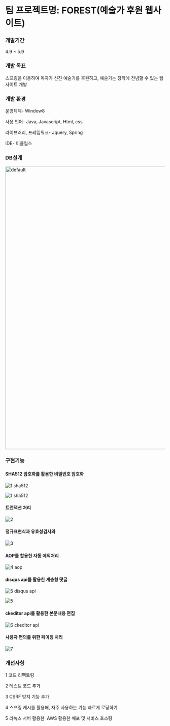 <h1>팀 프로젝트명: FOREST(예술가 후원 웹사이트)</h1>

<h3>개발기간</h3>

4.9 ~ 5.9

<h3>개발 목표</h3>

스프링을 이용하여 독자가 신진 예술가를 후원하고, 예술가는 창작에 전념할 수 있는 웹사이트 개발

<h3>개발 환경</h3>

운영체제- Window8

사용 언어- Java, Javascript, Html, css

라이브러리, 프레임워크- Jquery, Spring

IDE- 이클립스


<h3>DB설계</h3>

<img width="889" alt="default" src="https://user-images.githubusercontent.com/32535590/38807468-a604fbda-41b7-11e8-983e-dac236351259.png">


<h3>구현기능</h3>

<h4>SHA512 암호화를 활용한 비밀번호 암호화</h4>

![1 sha512](https://user-images.githubusercontent.com/32535590/38807884-179479fa-41b9-11e8-8972-2d9141b4944c.PNG)

![1 sha512](https://user-images.githubusercontent.com/32535590/38807890-1c5783d8-41b9-11e8-9bf6-984500b22ff5.PNG)

<h4>트랜잭션 처리</h4>

![2](https://user-images.githubusercontent.com/32535590/38807895-1f15e218-41b9-11e8-939a-63a50cc985bd.PNG)

<h4>정규표현식과 유효성검사와</h4>

![3](https://user-images.githubusercontent.com/32535590/38807898-21cf8e1e-41b9-11e8-9139-dcdba2930d2c.PNG)

<h4>AOP를 할용한 자동 예외처리 </h4>

![4 aop](https://user-images.githubusercontent.com/32535590/38807902-25ca8082-41b9-11e8-93f3-379cae1a071a.PNG)

<h4>disqus api를 활용한 계층형 댓글 </h4>

![5 disqus api](https://user-images.githubusercontent.com/32535590/38807908-2a50de44-41b9-11e8-86ea-9ff6d848591b.PNG)

![5](https://user-images.githubusercontent.com/32535590/38807910-2dab9188-41b9-11e8-9951-c026e256c252.PNG)

<h4>ckeditor api를 활용한 본문내용 편집</h4>

![6 ckeditor api](https://user-images.githubusercontent.com/32535590/38807916-31e938e0-41b9-11e8-86dd-ccac82a9905b.PNG)

<h4>사용자 편의를 위한 페이징 처리</h4>

![7](https://user-images.githubusercontent.com/32535590/38807920-34fb133c-41b9-11e8-9fbf-2211841feea2.PNG)


<h3>개선사항</h3>

1 코드 리팩토링

2 테스트 코드 추가

3 CSRF 방지 기능 추가

4 스프링 캐시를 활용해, 자주 사용하는 기능 빠르게 로딩하기

5 리눅스 서버 활용한  AWS 활용한 배포 및 서비스 호스팅
